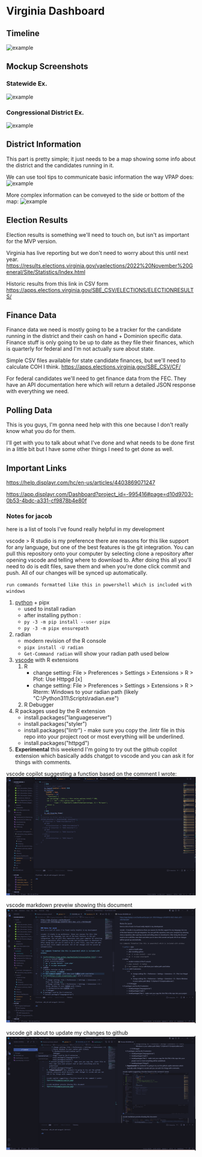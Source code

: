 # Virginia Dashboard
## Timeline
![example](/examples/download.png)

## Mockup Screenshots
### Statewide Ex. 
![example](/examples/Dashboard_Ex-State.svg)

### Congressional District Ex.
![example](/examples/Dashboard_Ex-District.svg)

## District Information

This part is pretty simple; it just needs to be a map showing some info about the district and the candidates running in it.

We can use tool tips to communicate basic information the way VPAP does:
![example](/examples/VPAP.png)

More complex information can be conveyed to the side or bottom of the map:
![example](/examples/SideBar.png)

## Election Results

Election results is something we'll need to touch on, but isn't as important for the MVP version.

Virginia has live reporting but we don't need to worry about this until next year.
https://results.elections.virginia.gov/vaelections/2022%20November%20General/Site/Statistics/Index.html

Historic results from this link in CSV form
https://apps.elections.virginia.gov/SBE_CSV/ELECTIONS/ELECTIONRESULTS/

## Finance Data

Finance data we need is mostly going to be a tracker for the candidate running in the district and their cash on hand + Dominion specific data. 
Finance stuff is only going to be up to date as they file their finances, which is quarterly for federal and I'm not actually sure about state.

Simple CSV files available for state candidate finances, but we'll need to calculate COH I think.
https://apps.elections.virginia.gov/SBE_CSV/CF/

For federal candidates we'll need to get finance data from the FEC.
They have an API documentation here which will return a detailed JSON response with everything we need.

## Polling Data

This is you guys, I'm gonna need help with this one because I don't really know what you do for them.

I'll get with you to talk about what I've done and what needs to be done first in a little bit but I have some other things I need to get done as well.

## Important Links 
https://help.displayr.com/hc/en-us/articles/4403869071247

https://app.displayr.com/Dashboard?project_id=-995416#page=d10d9703-0b53-4bdc-a331-cf9878b4e80f


### Notes for jacob
here is a list of tools I've found really helpful in my development

vscode > R studio is my preference  there are reasons for this like support for any language, but one of the best features is the git integration. You can pull this repository onto your computer by selecting clone a repository after opening vscode and telling where to download to. After doing this all you'll need to do is edit files, save them and when you're done click commit and push. All of our changes will be synced up automatically.

`run commands formatted like this in powershell which is included with windows`

1. [python](https://www.python.org/downloads/release/python-3112/) + pipx
   * used to install radian
   * after installing python :
   * `py -3 -m pip install --user pipx`
   * `py -3 -m pipx ensurepath`
2. radian
   * modern revision of the R console
   * `pipx install -U radian`
   * `Get-Command radian` will show your radian path used below
3. [vscode](https://code.visualstudio.com/) with R extensions 
   1. R
      * change setting: File > Preferences > Settings > Extensions > R > Plot: Use Httpgd [x]
      * change setting: File > Preferences > Settings > Extensions > R > Rterm: Windows to your radian path (likely "C:\Python311\Scripts\radian.exe")
   2. R Debugger
4. R packages used by the R extension
   * install.packages("languageserver")
   * install.packages("styler")
   * install.packages("lintr") - make sure you copy the .lintr file in this repo into your project root or most everything will be underlined.
   * install.packages("httpgd")
5. **Experimental** this weekend I'm going to try out the github copilot extension which basically adds chatgpt to vscode and you can ask it for things with comments.

vscode copilot suggesting a function based on the comment I wrote:
![picture](examples/copilot.png)

vscode markdown preveiw showing this document
![picture](examples/preview.png) 

vscode git about to update my changes to github
![picture](examples/git.png)